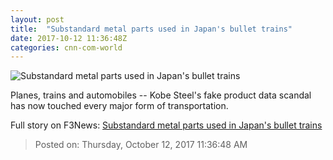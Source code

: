 ```yaml
---
layout: post
title:  "Substandard metal parts used in Japan's bullet trains"
date: 2017-10-12 11:36:48Z
categories: cnn-com-world
---
```


![Substandard metal parts used in Japan's bullet trains](http://i2.cdn.turner.com/money/dam/assets/171012162826-central-japan-railway-co-jr-central-n700-series-shinkansen-bullet-train-780x439.jpg)

Planes, trains and automobiles -- Kobe Steel's fake product data scandal has now touched every major form of transportation.


Full story on F3News: [Substandard metal parts used in Japan's bullet trains](http://www.f3nws.com/n/PM3ggF)

> Posted on: Thursday, October 12, 2017 11:36:48 AM
